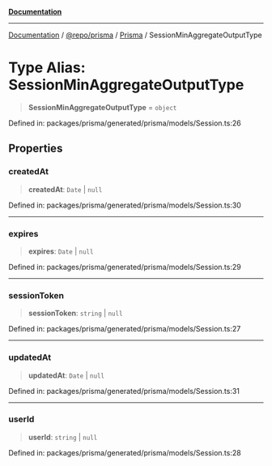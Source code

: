 [**Documentation**](../../../../../README.md)

***

[Documentation](../../../../../README.md) / [@repo/prisma](../../../README.md) / [Prisma](../README.md) / SessionMinAggregateOutputType

# Type Alias: SessionMinAggregateOutputType

> **SessionMinAggregateOutputType** = `object`

Defined in: packages/prisma/generated/prisma/models/Session.ts:26

## Properties

### createdAt

> **createdAt**: `Date` \| `null`

Defined in: packages/prisma/generated/prisma/models/Session.ts:30

***

### expires

> **expires**: `Date` \| `null`

Defined in: packages/prisma/generated/prisma/models/Session.ts:29

***

### sessionToken

> **sessionToken**: `string` \| `null`

Defined in: packages/prisma/generated/prisma/models/Session.ts:27

***

### updatedAt

> **updatedAt**: `Date` \| `null`

Defined in: packages/prisma/generated/prisma/models/Session.ts:31

***

### userId

> **userId**: `string` \| `null`

Defined in: packages/prisma/generated/prisma/models/Session.ts:28
